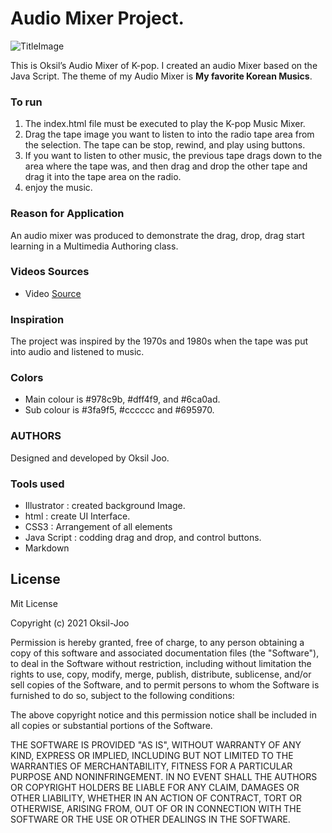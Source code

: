 # Audio Mixer Project.
![TitleImage](https://user-images.githubusercontent.com/72535594/109361266-a541b700-7856-11eb-8f82-99fa49eadc3e.png)

This is Oksil’s Audio Mixer of K-pop. I created an audio Mixer based on the Java Script. The theme of my Audio Mixer is **My favorite Korean Musics**.

### To run
1. The index.html file must be executed to play the K-pop Music Mixer.
2. Drag the tape image you want to listen to into the radio tape area from the selection. The tape can be stop, rewind, and play using buttons.
3. If you want to listen to other music, the previous tape drags down to the area where the tape was, and then drag and drop the other tape and drag it into the tape area on the radio.
4. enjoy the music.


### Reason for Application
An audio mixer was produced to demonstrate the drag, drop, drag start learning in a Multimedia Authoring class.

### Videos Sources
* Video [Source](https://www.youtube.com/watch?v=j6j0XVQjIy4)

### Inspiration
The project was inspired by the 1970s and 1980s when the tape was put into audio and listened to music.

### Colors
* Main colour is #978c9b, #dff4f9, and #6ca0ad.
* Sub colour is #3fa9f5, #cccccc and #695970.

### AUTHORS
Designed and developed by Oksil Joo.

### Tools used
* Illustrator : created background Image.
* html : create UI Interface.
* CSS3 : Arrangement of all elements
* Java Script : codding drag and drop, and control buttons.
* Markdown

## License
Mit License

Copyright (c) 2021 Oksil-Joo

Permission is hereby granted, free of charge, to any person obtaining a copy
of this software and associated documentation files (the "Software"), to deal
in the Software without restriction, including without limitation the rights
to use, copy, modify, merge, publish, distribute, sublicense, and/or sell
copies of the Software, and to permit persons to whom the Software is
furnished to do so, subject to the following conditions:

The above copyright notice and this permission notice shall be included in all
copies or substantial portions of the Software.

THE SOFTWARE IS PROVIDED "AS IS", WITHOUT WARRANTY OF ANY KIND, EXPRESS OR
IMPLIED, INCLUDING BUT NOT LIMITED TO THE WARRANTIES OF MERCHANTABILITY,
FITNESS FOR A PARTICULAR PURPOSE AND NONINFRINGEMENT. IN NO EVENT SHALL THE
AUTHORS OR COPYRIGHT HOLDERS BE LIABLE FOR ANY CLAIM, DAMAGES OR OTHER
LIABILITY, WHETHER IN AN ACTION OF CONTRACT, TORT OR OTHERWISE, ARISING FROM,
OUT OF OR IN CONNECTION WITH THE SOFTWARE OR THE USE OR OTHER DEALINGS IN THE
SOFTWARE.
